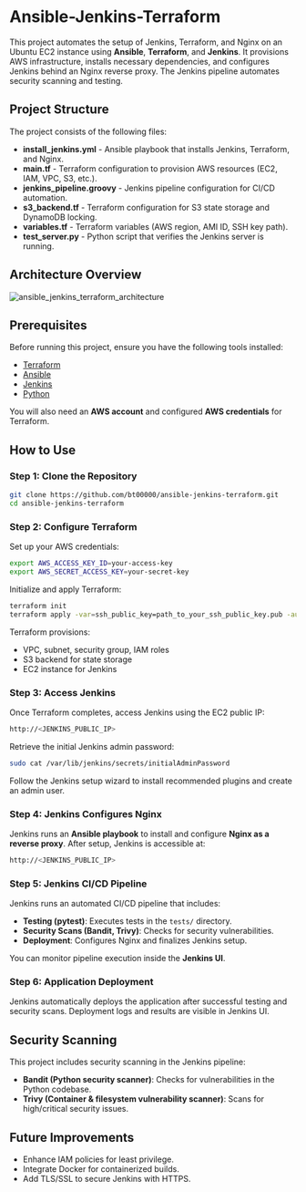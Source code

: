 # Ansible-Jenkins-Terraform

This project automates the setup of Jenkins, Terraform, and Nginx on an Ubuntu EC2 instance using **Ansible**, **Terraform**, and **Jenkins**. It provisions AWS infrastructure, installs necessary dependencies, and configures Jenkins behind an Nginx reverse proxy. The Jenkins pipeline automates security scanning and testing.

## Project Structure

The project consists of the following files:

- **install_jenkins.yml** - Ansible playbook that installs Jenkins, Terraform, and Nginx.
- **main.tf** - Terraform configuration to provision AWS resources (EC2, IAM, VPC, S3, etc.).
- **jenkins_pipeline.groovy** - Jenkins pipeline configuration for CI/CD automation.
- **s3_backend.tf** - Terraform configuration for S3 state storage and DynamoDB locking.
- **variables.tf** - Terraform variables (AWS region, AMI ID, SSH key path).
- **test_server.py** - Python script that verifies the Jenkins server is running.

## Architecture Overview
![ansible_jenkins_terraform_architecture](https://github.com/user-attachments/assets/44408264-799a-4310-bb90-300aeff018c8)


## Prerequisites

Before running this project, ensure you have the following tools installed:

- [Terraform](https://www.terraform.io/downloads.html)
- [Ansible](https://docs.ansible.com/ansible/latest/installation_guide/index.html)
- [Jenkins](https://www.jenkins.io/download/)
- [Python](https://www.python.org/downloads/)

You will also need an **AWS account** and configured **AWS credentials** for Terraform.

## How to Use

### Step 1: Clone the Repository

```bash
git clone https://github.com/bt00000/ansible-jenkins-terraform.git
cd ansible-jenkins-terraform
```

### Step 2: Configure Terraform

Set up your AWS credentials:

```bash
export AWS_ACCESS_KEY_ID=your-access-key
export AWS_SECRET_ACCESS_KEY=your-secret-key
```

Initialize and apply Terraform:

```bash
terraform init
terraform apply -var=ssh_public_key=path_to_your_ssh_public_key.pub -auto-approve
```

Terraform provisions:

- VPC, subnet, security group, IAM roles
- S3 backend for state storage
- EC2 instance for Jenkins

### Step 3: Access Jenkins

Once Terraform completes, access Jenkins using the EC2 public IP:

```bash
http://<JENKINS_PUBLIC_IP>
```

Retrieve the initial Jenkins admin password:

```bash
sudo cat /var/lib/jenkins/secrets/initialAdminPassword
```

Follow the Jenkins setup wizard to install recommended plugins and create an admin user.

### Step 4: Jenkins Configures Nginx

Jenkins runs an **Ansible playbook** to install and configure **Nginx as a reverse proxy**.
After setup, Jenkins is accessible at:

```bash
http://<JENKINS_PUBLIC_IP>
```

### Step 5: Jenkins CI/CD Pipeline

Jenkins runs an automated CI/CD pipeline that includes:

- **Testing (pytest)**: Executes tests in the `tests/` directory.
- **Security Scans (Bandit, Trivy)**: Checks for security vulnerabilities.
- **Deployment**: Configures Nginx and finalizes Jenkins setup.

You can monitor pipeline execution inside the **Jenkins UI**.

### Step 6: Application Deployment

Jenkins automatically deploys the application after successful testing and security scans.
Deployment logs and results are visible in Jenkins UI.

## Security Scanning

This project includes security scanning in the Jenkins pipeline:

- **Bandit (Python security scanner)**: Checks for vulnerabilities in the Python codebase.
- **Trivy (Container & filesystem vulnerability scanner)**: Scans for high/critical security issues.

## Future Improvements

- Enhance IAM policies for least privilege.
- Integrate Docker for containerized builds.
- Add TLS/SSL to secure Jenkins with HTTPS.

